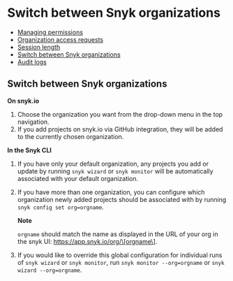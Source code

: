 # Switch between Snyk organizations

* [ Managing permissions](/hc/en-us/articles/360006548637-Managing-permissions)
* [ Organization access requests](/hc/en-us/articles/360016034417-Organization-access-requests)
* [ Session length](/hc/en-us/articles/360004008358-Session-length)
* [ Switch between Snyk organizations](/hc/en-us/articles/360003915618-Switch-between-Snyk-organizations)
* [ Audit logs](/hc/en-us/articles/360004133117-Audit-logs)

##  Switch between Snyk organizations

**On snyk.io**

1. Choose the organization you want from the drop-down menu in the top navigation.
2. If you add projects on snyk.io via GitHub integration, they will be added to the currently chosen organization.

**In the Snyk CLI**

1. If you have only your default organization, any projects you add or update by running `snyk wizard` or `snyk monitor` will be automatically associated with your default organization.
2. If you have more than one organization, you can configure which organization newly added projects should be associated with by running `snyk config set org=orgname`.

   **Note**

   `orgname` should match the name as displayed in the URL of your org in the snyk UI: https://app.snyk.io/org/\[orgname\].

3. If you would like to override this global configuration for individual runs of `snyk wizard` or `snyk monitor`, run `snyk monitor --org=orgname` or `snyk wizard --org=orgname`.


